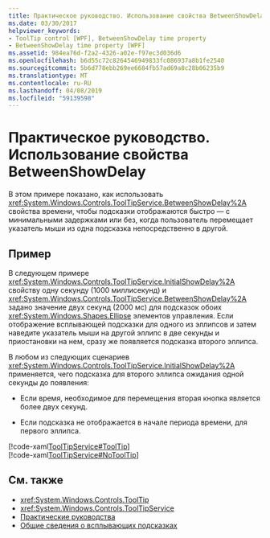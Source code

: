 ```yaml
---
title: Практическое руководство. Использование свойства BetweenShowDelay
ms.date: 03/30/2017
helpviewer_keywords:
- ToolTip control [WPF], BetweenShowDelay time property
- BetweenShowDelay time property [WPF]
ms.assetid: 984ea76d-f2a2-4326-a02e-f97ec3d036d6
ms.openlocfilehash: b6d55c72c8264546949833fc086937a8b1fe2540
ms.sourcegitcommit: 5b6d778ebb269ee6684fb57ad69a8c28b06235b9
ms.translationtype: MT
ms.contentlocale: ru-RU
ms.lasthandoff: 04/08/2019
ms.locfileid: "59139598"
---
```

# <a name="how-to-use-the-betweenshowdelay-property"></a>Практическое руководство. Использование свойства BetweenShowDelay
В этом примере показано, как использовать <xref:System.Windows.Controls.ToolTipService.BetweenShowDelay%2A> свойства времени, чтобы подсказки отображаются быстро — с минимальными задержками или без, когда пользователь перемещает указатель мыши из одна подсказка непосредственно в другой.  
  
## <a name="example"></a>Пример  
 В следующем примере <xref:System.Windows.Controls.ToolTipService.InitialShowDelay%2A> свойству одну секунду (1000 миллисекунд) и <xref:System.Windows.Controls.ToolTipService.BetweenShowDelay%2A> задано значение двух секунд (2000 мс) для подсказок обоих <xref:System.Windows.Shapes.Ellipse> элементов управления. Если отображение всплывающей подсказки для одного из эллипсов и затем наведите указатель мыши на другой эллипс в две секунды и приостановки на нем, сразу же появляется подсказка второго эллипса.  
  
 В любом из следующих сценариев <xref:System.Windows.Controls.ToolTipService.InitialShowDelay%2A> применяется, чего подсказка для второго эллипса ожидания одной секунды до появления:  
  
-   Если время, необходимое для перемещения вторая кнопка является более двух секунд.  
  
-   Если подсказка не отображается в начале периода времени, для первого эллипса.  
  
 [!code-xaml[ToolTipService#ToolTip](~/samples/snippets/csharp/VS_Snippets_Wpf/ToolTipService/CSharp/Pane1.xaml#tooltip)]  
[!code-xaml[ToolTipService#NoToolTip](~/samples/snippets/csharp/VS_Snippets_Wpf/ToolTipService/CSharp/Pane1.xaml#notooltip)]  
  
## <a name="see-also"></a>См. также

- <xref:System.Windows.Controls.ToolTip>
- <xref:System.Windows.Controls.ToolTipService>
- [Практические руководства](tooltip-how-to-topics.md)
- [Общие сведения о всплывающих подсказках](tooltip-overview.md)
